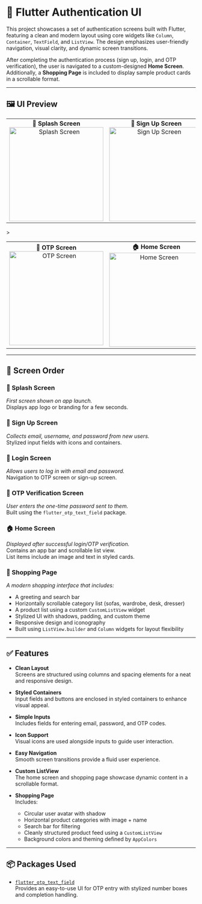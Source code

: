 # 🔐 Flutter Authentication UI

This project showcases a set of authentication screens built with Flutter, featuring a clean and modern layout using core widgets like `Column`, `Container`, `TextField`, and `ListView`. The design emphasizes user-friendly navigation, visual clarity, and dynamic screen transitions.

After completing the authentication process (sign up, login, and OTP verification), the user is navigated to a custom-designed **Home Screen**. Additionally, a **Shopping Page** is included to display sample product cards in a scrollable format.

---

## 🖼️ UI Preview

<table>
  <tr>
    <td align="center"><strong>🧭 Splash Screen</strong><br>
      <img width="250" alt="Splash Screen" src="https://github.com/user-attachments/assets/3d4d3fa8-5d31-4ccc-8dd3-9813cf2c3c90" />
    </td>
    <td align="center"><strong>📝 Sign Up Screen</strong><br>
      <img width="250" alt="Sign Up Screen" src="https://github.com/user-attachments/assets/a9ed6acc-6da3-41e9-8caf-0e5e3666d1b1" />
    </td>
    <td align="center"><strong>🔐 Login Screen</strong><br>
      <img width="250" alt="Login Screen" src="https://github.com/user-attachments/assets/11a2be32-406c-47a9-a986-8fc75737fa3d" />
    </td>
  </tr>
</table>
>
<table>
  <tr>
   <td align="center"><strong>🔢 OTP Screen</strong><br>
      <img width="250" alt="OTP Screen" src="https://github.com/user-attachments/assets/e94e2677-b480-4970-93ef-f441c063bcb2" />
    </td>
    <td align="center"><strong>🏠 Home Screen</strong><br>
      <img width="250" alt="Home Screen" src="https://github.com/user-attachments/assets/fe813a0f-b787-48bf-8192-bcbc4f3132d9" />
    </td>
    <td align="center"><strong>🛒 Shopping Page</strong><br>
      <img width="250"  alt="Screenshot 2025-07-28 033403" src="https://github.com/user-attachments/assets/ed7ec61b-af01-46c7-a617-ac96f6bcff15" /
    </td>
  </tr>
</table>

---

## 🧭 Screen Order

### 🔆 Splash Screen  
*First screen shown on app launch.*  
Displays app logo or branding for a few seconds.

### 📝 Sign Up Screen  
*Collects email, username, and password from new users.*  
Stylized input fields with icons and containers.

### 🔐 Login Screen  
*Allows users to log in with email and password.*  
Navigation to OTP screen or sign-up screen.

### 🔢 OTP Verification Screen  
*User enters the one-time password sent to them.*  
Built using the `flutter_otp_text_field` package.

### 🏠 Home Screen  
*Displayed after successful login/OTP verification.*  
Contains an app bar and scrollable list view.  
List items include an image and text in styled cards.

### 🛒 Shopping Page  
*A modern shopping interface that includes:*  
- A greeting and search bar  
- Horizontally scrollable category list (sofas, wardrobe, desk, dresser)  
- A product list using a custom `CustomListView` widget  
- Stylized UI with shadows, padding, and custom theme  
- Responsive design and iconography  
- Built using `ListView.builder` and `Column` widgets for layout flexibility

---

## ✅ Features

- **Clean Layout**  
  Screens are structured using columns and spacing elements for a neat and responsive design.

- **Styled Containers**  
  Input fields and buttons are enclosed in styled containers to enhance visual appeal.

- **Simple Inputs**  
  Includes fields for entering email, password, and OTP codes.

- **Icon Support**  
  Visual icons are used alongside inputs to guide user interaction.

- **Easy Navigation**  
  Smooth screen transitions provide a fluid user experience.

- **Custom ListView**  
  The home screen and shopping page showcase dynamic content in a scrollable format.

- **Shopping Page**  
  Includes:
  - Circular user avatar with shadow  
  - Horizontal product categories with image + name  
  - Search bar for filtering  
  - Cleanly structured product feed using a `CustomListView`  
  - Background colors and theming defined by `AppColors`



---

## 📦 Packages Used

- [`flutter_otp_text_field`](https://pub.dev/packages/flutter_otp_text_field)  
  Provides an easy-to-use UI for OTP entry with stylized number boxes and completion handling.
